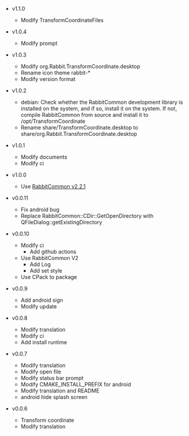 - v1.1.0
  - Modify TransformCoordinateFiles

- v1.0.4
  - Modify prompt

- v1.0.3
  - Modify org.Rabbit.TransformCoordinate.desktop
  - Rename icon theme rabbit-*
  - Modify version format

- v1.0.2
  - debian: Check whether the RabbitCommon development library
    is installed on the system, and if so, install it on the system.
    If not, compile RabbitCommon from source
    and install it to /opt/TransformCoordinate
  - Rename share/TransformCoordinate.desktop to share/org.Rabbit.TransformCoordinate.desktop

- v1.0.1
  - Modify documents
  - Modify ci

- v1.0.0
  - Use [RabbitCommon v2.2.1](https://github.com/KangLin/RabbitCommon/releases/tag/v2.2.1)

- v0.0.11
  + Fix android bug
  + Replace RabbitCommon::CDir::GetOpenDirectory with QFileDialog::getExistingDirectory

- v0.0.10
  + Modify ci
    + Add github actions
  + Use RabbitCommon V2
    + Add Log
    + Add set style
  + Use CPack to package

- v0.0.9
  + Add android sign
  + Modify update

- v0.0.8
  + Modify translation
  + Modify ci
  + Add install runtime

- v0.0.7
  + Modify translation
  + Modify open file
  + Modify status bar prompt
  + Modify CMAKE_INSTALL_PREFIX for android
  + Modify translation and README
  + android hide splash screen

- v0.0.6
  + Transform coordinate
  + Modify translation
